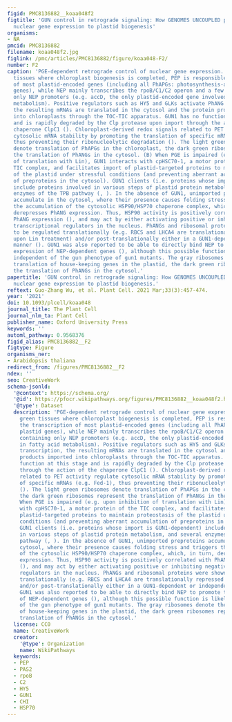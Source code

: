 ```yaml
---
figid: PMC8136882__koaa048f2
figtitle: 'GUN control in retrograde signaling: How GENOMES UNCOUPLED proteins adjust
  nuclear gene expression to plastid biogenesis'
organisms:
- NA
pmcid: PMC8136882
filename: koaa048f2.jpg
figlink: /pmc/articles/PMC8136882/figure/koaa048-F2/
number: F2
caption: 'PGE-dependent retrograde control of nuclear gene expression. (A) In green
  tissues where chloroplast biogenesis is completed, PEP is responsible for the transcription
  of most plastid-encoded genes (including all PhAPGs: photosynthesis-associated plastid
  genes), while NEP mainly transcribes the rpoB/C1/C2 operon and a few genes containing
  only NEP promoters (e.g. accD, the only plastid-encoded gene involved in fatty acid
  metabolism). Positive regulators such as HY5 and GLKs activate PhANG transcription,
  the resulting mRNAs are translated in the cytosol and the protein products imported
  into chloroplasts through the TOC-TIC apparatus. GUN1 has no function at this stage
  and is rapidly degraded by the Clp protease upon import through the action of the
  chaperone ClpC1 (). Chloroplast-derived redox signals related to PET activity regulate
  cytosolic mRNA stability by promoting the translation of specific mRNAs (e.g. Fed-1),
  thus preventing their ribonucleolytic degradation (). The light green ribosomes
  denote translation of PhAPGs in the chloroplast, the dark green ribosomes represent
  the translation of PhANGs in the cytosol. (B) When PGE is impaired (e.g. upon inhibition
  of translation with Lin), GUN1 interacts with cpHSC70-1, a motor protein of the
  TIC complex, and facilitates import of plastid-targeted proteins to maintain proteostasis
  of the plastid under stressful conditions (and preventing aberrant accumulation
  of preproteins in the cytosol). GUN1 clients (i.e. proteins whose import is GUN1-dependent)
  include proteins involved in various steps of plastid protein metabolism, and several
  enzymes of the TPB pathway (, ). In the absence of GUN1, unimported preproteins
  accumulate in the cytosol, where their presence causes folding stress and triggers
  the accumulation of the cytosolic HSP90/HSP70 chaperone complex, which, in turn,
  derepresses PhANG expression. Thus, HSP90 activity is positively correlated with
  PhANG expression (), and may act by either activating positive or inhibiting negative
  transcriptional regulators in the nucleus. PhANGs and ribosomal proteins were shown
  to be regulated translationally (e.g. RBCS and LHCA4 are translationally repressed
  upon Lin treatment) and/or post-translationally either in a GUN1-dependent or independent
  manner (). GUN1 was also reported to be able to directly bind NEP to promote the
  expression of NEP-dependent genes (), although this possible function is likely
  independent of the gun phenotype of gun1 mutants. The gray ribosomes denote the
  translation of house-keeping genes in the plastid, the dark green ribosomes represent
  the translation of PhANGs in the cytosol.'
papertitle: 'GUN control in retrograde signaling: How GENOMES UNCOUPLED proteins adjust
  nuclear gene expression to plastid biogenesis.'
reftext: Guo-Zhang Wu, et al. Plant Cell. 2021 Mar;33(3):457-474.
year: '2021'
doi: 10.1093/plcell/koaa048
journal_title: The Plant Cell
journal_nlm_ta: Plant Cell
publisher_name: Oxford University Press
keywords: ''
automl_pathway: 0.9568376
figid_alias: PMC8136882__F2
figtype: Figure
organisms_ner:
- Arabidopsis thaliana
redirect_from: /figures/PMC8136882__F2
ndex: ''
seo: CreativeWork
schema-jsonld:
  '@context': https://schema.org/
  '@id': https://pfocr.wikipathways.org/figures/PMC8136882__koaa048f2.html
  '@type': Dataset
  description: 'PGE-dependent retrograde control of nuclear gene expression. (A) In
    green tissues where chloroplast biogenesis is completed, PEP is responsible for
    the transcription of most plastid-encoded genes (including all PhAPGs: photosynthesis-associated
    plastid genes), while NEP mainly transcribes the rpoB/C1/C2 operon and a few genes
    containing only NEP promoters (e.g. accD, the only plastid-encoded gene involved
    in fatty acid metabolism). Positive regulators such as HY5 and GLKs activate PhANG
    transcription, the resulting mRNAs are translated in the cytosol and the protein
    products imported into chloroplasts through the TOC-TIC apparatus. GUN1 has no
    function at this stage and is rapidly degraded by the Clp protease upon import
    through the action of the chaperone ClpC1 (). Chloroplast-derived redox signals
    related to PET activity regulate cytosolic mRNA stability by promoting the translation
    of specific mRNAs (e.g. Fed-1), thus preventing their ribonucleolytic degradation
    (). The light green ribosomes denote translation of PhAPGs in the chloroplast,
    the dark green ribosomes represent the translation of PhANGs in the cytosol. (B)
    When PGE is impaired (e.g. upon inhibition of translation with Lin), GUN1 interacts
    with cpHSC70-1, a motor protein of the TIC complex, and facilitates import of
    plastid-targeted proteins to maintain proteostasis of the plastid under stressful
    conditions (and preventing aberrant accumulation of preproteins in the cytosol).
    GUN1 clients (i.e. proteins whose import is GUN1-dependent) include proteins involved
    in various steps of plastid protein metabolism, and several enzymes of the TPB
    pathway (, ). In the absence of GUN1, unimported preproteins accumulate in the
    cytosol, where their presence causes folding stress and triggers the accumulation
    of the cytosolic HSP90/HSP70 chaperone complex, which, in turn, derepresses PhANG
    expression. Thus, HSP90 activity is positively correlated with PhANG expression
    (), and may act by either activating positive or inhibiting negative transcriptional
    regulators in the nucleus. PhANGs and ribosomal proteins were shown to be regulated
    translationally (e.g. RBCS and LHCA4 are translationally repressed upon Lin treatment)
    and/or post-translationally either in a GUN1-dependent or independent manner ().
    GUN1 was also reported to be able to directly bind NEP to promote the expression
    of NEP-dependent genes (), although this possible function is likely independent
    of the gun phenotype of gun1 mutants. The gray ribosomes denote the translation
    of house-keeping genes in the plastid, the dark green ribosomes represent the
    translation of PhANGs in the cytosol.'
  license: CC0
  name: CreativeWork
  creator:
    '@type': Organization
    name: WikiPathways
  keywords:
  - PEP
  - PAS2
  - rpoB
  - C2
  - HY5
  - GUN1
  - CHI
  - HSP70
---
```

